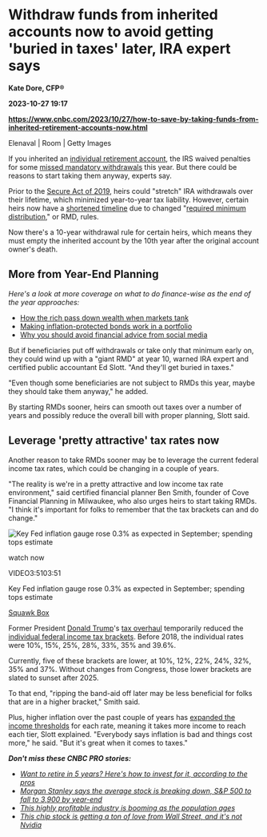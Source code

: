 # Withdraw funds from inherited accounts now to avoid getting 'buried in taxes' later, IRA expert says
**Kate Dore, CFP®**

**2023-10-27 19:17**

**https://www.cnbc.com/2023/10/27/how-to-save-by-taking-funds-from-inherited-retirement-accounts-now.html**

Elenaval | Room | Getty Images

If you inherited an [individual retirement account](https://www.cnbc.com/2023/03/28/inherited-roth-iras-have-required-distributions-what-to-know.html), the IRS waived penalties for some [missed mandatory withdrawals](https://www.cnbc.com/2022/10/10/irs-delays-guidelines-for-some-inherited-retirement-accounts-until-2023.html) this year. But there could be reasons to start taking them anyway, experts say.

Prior to the [Secure Act of 2019](https://www.cnbc.com/2019/12/17/lawmakers-may-kill-this-popular-retirement-tax-break-for-the-wealthy.html), heirs could "stretch" IRA withdrawals over their lifetime, which minimized year-to-year tax liability. However, certain heirs now have a [shortened timeline](https://www.cnbc.com/2023/10/26/what-to-know-about-required-minimum-distributions-for-inherited-iras.html) due to changed "[required minimum distribution](https://www.cnbc.com/2023/10/25/how-to-know-if-you-need-a-required-minimum-distribution-for-2023.html)," or RMD, rules.

Now there's a 10-year withdrawal rule for certain heirs, which means they must empty the inherited account by the 10th year after the original account owner's death.

More from Year-End Planning
---------------------------

_Here's a look at more coverage on what to do finance-wise as the end of the year approaches:_

*   [How the rich pass down wealth when markets tank](https://www.cnbc.com/2022/10/10/heres-how-uber-rich-pass-wealth-tax-free-to-heirs-when-markets-are-down.html)
*   [Making inflation-protected bonds work in a portfolio](https://www.cnbc.com/2022/10/12/how-to-use-treasury-inflation-protected-securities-in-your-portfolio.html)
*   [Why you should avoid financial advice from social media](https://www.cnbc.com/2023/10/02/heres-what-to-know-before-turning-to-social-media-for-tax-advice.html)

But if beneficiaries put off withdrawals or take only that minimum early on, they could wind up with a "giant RMD" at year 10, warned IRA expert and certified public accountant Ed Slott. "And they'll get buried in taxes."

"Even though some beneficiaries are not subject to RMDs this year, maybe they should take them anyway," he added.

By starting RMDs sooner, heirs can smooth out taxes over a number of years and possibly reduce the overall bill with proper planning, Slott said.

Leverage 'pretty attractive' tax rates now
------------------------------------------

Another reason to take RMDs sooner may be to leverage the current federal income tax rates, which could be changing in a couple of years.

"The reality is we're in a pretty attractive and low income tax rate environment," said certified financial planner Ben Smith, founder of Cove Financial Planning in Milwaukee, who also urges heirs to start taking RMDs. "I think it's important for folks to remember that the tax brackets can and do change."

![Key Fed inflation gauge rose 0.3% as expected in September; spending tops estimate](https://image.cnbcfm.com/api/v1/image/107324361-16984110941698411090-31769507906-1080pnbcnews.jpg?v=1698411307&w=750&h=422&vtcrop=y)

watch now

VIDEO3:5103:51

Key Fed inflation gauge rose 0.3% as expected in September; spending tops estimate

[Squawk Box](https://www.cnbc.com/squawk-box-us/)

Former President [Donald Trump](https://www.cnbc.com/donald-trump/)'s [tax overhaul](https://www.cnbc.com/2020/02/13/these-are-the-winners-and-losers-of-the-trump-tax-cuts.html) temporarily reduced the [individual federal income tax brackets](https://www.cnbc.com/2017/12/29/heres-where-you-stand-in-the-new-2018-tax-brackets.html). Before 2018, the individual rates were 10%, 15%, 25%, 28%, 33%, 35% and 39.6%.

Currently, five of these brackets are lower, at 10%, 12%, 22%, 24%, 32%, 35% and 37%. Without changes from Congress, those lower brackets are slated to sunset after 2025.

To that end, "ripping the band-aid off later may be less beneficial for folks that are in a higher bracket," Smith said.

Plus, higher inflation over the past couple of years has [expanded the income thresholds](https://www.cnbc.com/2023/03/06/inflation-boosted-the-2023-federal-income-tax-brackets.html) for each rate, meaning it takes more income to reach each tier, Slott explained. "Everybody says inflation is bad and things cost more," he said. "But it's great when it comes to taxes."  
  
_**Don't miss these CNBC PRO stories:**_

*   [_Want to retire in 5 years? Here's how to invest for it, according to the pros_](https://www.cnbc.com/2023/10/16/want-to-retire-in-5-years-heres-how-to-invest-for-it-according-to-the-pros.html)
*   [_Morgan Stanley says the average stock is breaking down, S&P 500 to fall to 3,900 by year-end_](https://www.cnbc.com/2023/10/16/morgan-stanley-says-the-average-stock-is-breaking-down-sp-500-to-fall-to-3900-by-year-end-.html)
*   [_This highly profitable industry is booming as the population ages_](https://www.cnbc.com/2023/10/15/this-highly-profitable-industry-is-booming-as-the-population-ages.html)
*   [_This chip stock is getting a ton of love from Wall Street, and it's not Nvidia_](https://www.cnbc.com/2023/10/20/the-chip-stock-is-getting-a-ton-of-love-from-wall-street-and-its-not-nvidia.html)